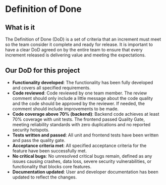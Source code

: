 # Definition of Done

## What is it

The Definition of Done (DoD) is a set of criteria that an increment must meet so the team consider it complete and ready for release. It is important to have a clear DoD agreed on by the entire team to ensure that every increment released is delivering value and meeting the expectations.

## Our DoD for this project

- **Functionality developed**: The functionality has been fully developed and covers all specified requirements.
- **Code reviewed**: Code reviewed by one team member. The review comment should only include a little message about the code quality and the code should be approved by the reviewer. If needed, the comment should include improvements to be made.
- **Code coverage above 70% (backend)**: Backend code achieves at least 70% coverage with unit tests. The frontend passed Quality Gate, meeting reliability standards with zero duplications and no reported security hotspots.
- **Tests written and passed**: All unit and frontend tests have been written and pass the quality gate.
- **Acceptance criteria met**: All specified acceptance criteria for the feature have been successfully met.
- **No critical bugs**: No unresolved critical bugs remain, defined as any issues causing crashes, data loss, severe security vulnerabilities, or functionality that blocks core features.
- **Documentation updated**: User and developer documentation has been updated to reflect the changes.